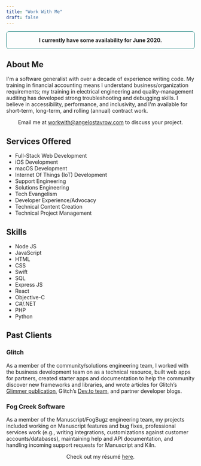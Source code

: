 ```yaml
---
title: "Work With Me"
draft: false
---
```


<p style="border:1px solid #0d7b76;border-radius:0.5em;padding:1em;text-align:center"><strong>I currently have some availability for June 2020.</strong></p>

## About Me

I'm a software generalist with over a decade of experience writing code. My training in financial accounting means I understand business/organization requirements; my training in electrical engineering and quality-management auditing has developed strong troubleshooting and debugging skills. I believe in accessibility, performance, and inclusivity, and I'm available for short-term, long-term, and rolling (annual) contract work.

<p style="text-align:center">Email me at <a href="mailto:workwith@angelostavrow.com">workwith@angelostavrow.com</a> to discuss your project.</p>

## Services Offered

<ul class="multicol-2">
  <li>Full-Stack Web Development</li>
  <li>iOS Development</li>
  <li>macOS Development</li>
  <li>Internet Of Things (IoT) Development</li>
  <li>Support Engineering</li>
  <li>Solutions Engineering</li>
  <li>Tech Evangelism</li>
  <li>Developer Experience/Advocacy</li>
  <li>Technical Content Creation</li>
  <li>Technical Project Management</li>
</ul>

## Skills

<ul class="multicol-3">
  <li>Node JS</li>
  <li>JavaScript</li>
  <li>HTML</li>
  <li>CSS</li>
  <li>Swift</li>
  <li>SQL</li>
  <li>Express JS</li>
  <li>React</li>
  <li>Objective-C</li>
  <li>C#/.NET</li>
  <li>PHP</li>
  <li>Python</li>
</ul>

## Past Clients

<section class="multicol-2">
  <h3 class="col">Glitch</h3>
  <p>As a member of the community/solutions engineering team, I worked with the business development team on as a technical resource, built web apps for partners, created starter apps and documentation to help the community discover new frameworks and libraries, and wrote articles for Glitch’s <a href="https://glitch.com/glimmer">Glimmer publication</a>, Glitch’s <a href="https://dev.to/glitch">Dev.to team</a>, and partner developer blogs.</p>
  <h3 class="col">Fog Creek Software</h3>
  <p>As a member of the Manuscript/FogBugz engineering team, my projects included working on Manuscript features and bug fixes, professional services work (e.g., writing integrations, customizations against customer accounts/databases), maintaining help and API documentation, and handling incoming support requests for Manuscript and Kiln.</p>
</section>

<p style="text-align:center">Check out my r&eacute;sum&eacute; <a href="/resources/resume.pdf">here</a>.</p>